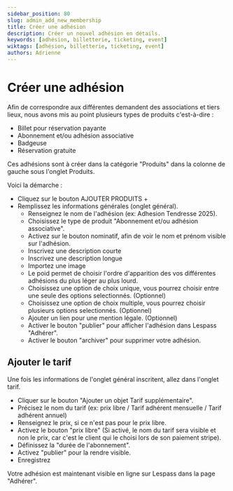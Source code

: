 ```yaml
---
sidebar_position: 80
slug: admin_add_new_membership
title: Créer une adhésion
description: Créer un nouvel adhésion en détails.
keywords: [adhésion, billetterie, ticketing, event]
wiktags: [adhésion, billetterie, ticketing, event]
authors: Adrienne
---
```


# Créer une adhésion

Afin de correspondre aux différentes demandent des associations et tiers lieux, nous avons mis au point plusieurs types de produits c'est-à-dire :
   - Billet pour réservation payante
   - Abonnement et/ou adhésion associative
   - Badgeuse
   - Réservation gratuite

Ces adhésions sont à créer dans la catégorie "Produits" dans la colonne de gauche sous l'onglet Produits.

Voici la démarche :

- Cliquez sur le bouton AJOUTER PRODUITS + 
- Remplissez les informations générales (onglet général).
  - Renseignez le nom de l'adhésion (ex: Adhesion Tendresse 2025).
  - Choisissez le type de produit "Abonnement et/ou adhésion associative".
  - Activez sur le bouton nominatif, afin de voir le nom et prénom visible sur l'adhésion.
  - Inscrivez une description courte
  - Inscrivez une description longue
  - Importez une image 
  - Le poid permet de choisir l'ordre d'apparition des vos différentes adhésions du plus léger au plus lourd.
  - Choisissez une option de choix unique, vous pourrez choisir entre une seule des options selectionnés. (Optionnel)
  - Choisissez une option de choix multiple, vous pourrez choisir plusieurs options selectionnés. (Optionnel)
  - Ajouter un lien pour une mention légale. (Optionnel)
  - Activer le bouton "publier" pour afficher l'adhésion dans Lespass "Adhérer".
  - Activer le bouton "archiver" pour supprimer votre adhésion.

## Ajouter le tarif

Une fois les informations de l'onglet général inscritent, allez dans l'onglet tarif.

- Cliquer sur le bouton "Ajouter un objet Tarif supplémentaire".
- Précisez le nom du tarif (ex: prix libre / Tarif adhérent mensuelle / Tarif adhérent annuel)
- Renseignez le prix, si ce n'est pas pour le prix libre.
- Activez le bouton "prix libre" (Si activé, le nom du tarif sera visible et non le prix, car c'est le client qui le choisi lors de son paiement stripe).
- Définissez la "durée de l'abonnement".
- Activez "publier" pour la rendre visible.
- Enregistrez

Votre adhésion est maintenant visible en ligne sur Lespass dans la page "Adhérer".